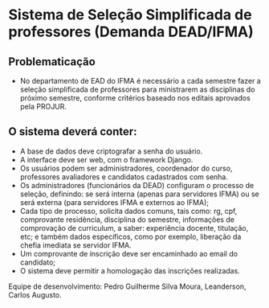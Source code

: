 # Sistema de Seleção Simplificada de professores (Demanda DEAD/IFMA)
## Problematicação
- No departamento de EAD do IFMA é necessário a cada semestre fazer a seleção simplificada de professores para ministrarem as disciplinas do próximo semestre, conforme critérios baseado nos editais aprovados pela PROJUR.

## O sistema deverá conter:
- A base de dados deve criptografar a senha do usuário.
- A interface deve ser web, com o framework Django.
- Os usuários podem ser administradores, coordenador do curso, professores avaliadores e candidatos cadastrados com senha.
- Os administradores (funcionários da DEAD) configuram o processo de seleção, definindo: 
 se será interna (apenas para servidores IFMA) ou se
será externa (para servidores IFMA e externos ao IFMA);
- Cada tipo de processo, solicita dados comuns, tais como: rg, cpf, comprovante residência, disciplina do semestre, informações de comprovação de curriculum, a saber: experiência docente, titulação, etc; e também dados específicos, como por exemplo, liberação da chefia imediata
se servidor IFMA.
- Um comprovante de inscrição deve ser encaminhado ao email do
candidato;
- O sistema deve permitir a homologação das inscrições realizadas.

Equipe de desenvolvimento: Pedro Guilherme Silva Moura, Leanderson, Carlos Augusto.
